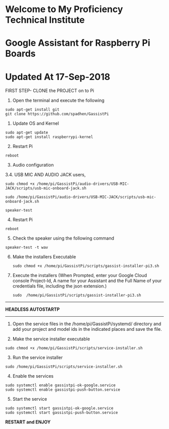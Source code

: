 # Welcome to My Proficiency Technical Institute

# Google Assistant for Raspberry Pi Boards  

# Updated At 17-Sep-2018


FIRST STEP- CLONE the PROJECT on to Pi

1. Open the terminal and execute the following


```
sudo apt-get install git  
git clone https://github.com/spadhen/GassistPi    
```

1. Update OS and Kernel    

```
sudo apt-get update  
sudo apt-get install raspberrypi-kernel  
```
2. Restart Pi

```
reboot
```

3. Audio configuration


  3.4. USB MIC AND AUDIO JACK users,  
  ```  
  sudo chmod +x /home/pi/GassistPi/audio-drivers/USB-MIC-JACK/scripts/usb-mic-onboard-jack.sh  
  
  sudo /home/pi/GassistPi/audio-drivers/USB-MIC-JACK/scripts/usb-mic-onboard-jack.sh  
  
  speaker-test  
  ```

4. Restart Pi

```
reboot
```

5. Check the speaker using the following command    

```
speaker-test -t wav  
```  

6. Make the installers Executable  

	```
	sudo chmod +x /home/pi/GassistPi/scripts/gassist-installer-pi3.sh

	```
7. Execute the installers (When Prompted, enter your Google Cloud console Project-Id, A name for your Assistant and the Full Name of your credentials file, including the json extension.)  
	```
	sudo  /home/pi/GassistPi/scripts/gassist-installer-pi3.sh  
	
	```
*************************************************  
 **HEADLESS AUTOSTARTP**  
*************************************************  
1. Open the service files in the /home/pi/GassistPi/systemd/ directory and add your project and model ids in the indicated places and save the file.

2. Make the service installer executable  

```
sudo chmod +x /home/pi/GassistPi/scripts/service-installer.sh
```  

3. Run the service installer  

```
sudo /home/pi/GassistPi/scripts/service-installer.sh    
```  

4. Enable the services  
```
sudo systemctl enable gassistpi-ok-google.service  
sudo systemctl enable gassistpi-push-button.service
```  

5. Start the service  
```
sudo systemctl start gassistpi-ok-google.service  
sudo systemctl start gassistpi-push-button.service
```  

**RESTART and ENJOY**  
